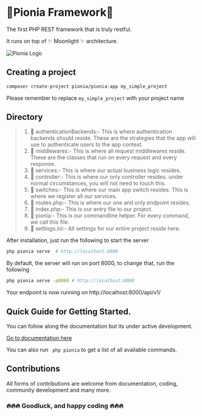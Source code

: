 # 🚀Pionia Framework🚀

The first PHP REST framework that is truly restful.

It runs on top of ✨ Moonlight ✨ architecture. 

![Pionia Logo](https://pionia.netlify.app/pionia_hu7bc625304583a71a69e31d56c05815e9_99619_602x0_resize_q85_h2_lanczos_3.webp)

## Creating a project

```bash
composer create-project pionia/pionia-app my_simple_project
```
Please remember to replace `my_simple_project` with your project name

## Directory
    
> 1. 📂 authenticationBackends:-
       This is where authentication backends should reside. These are the strategies that the app will use to authenticate users to the app context. 
> 2. 📂 middlewares:- This is where all request middlewares reside. These are the classes that run on every request and every response.
> 3. 📂 services:- This is where our actual business logic resides.
> 4. 📂 controller:- This is where our only controller resides. under normal circumstances, you will not need to touch this.
> 5. 📄 switches:- This is where our main app switch resides. This is where we register all our services.
> 6. 📄 routes.php:- This is where our one and only endpoint resides.
> 7. 📄 index.php:- This is our entry file to our project.
> 8. 📄 pionia:- This is our commandline helper. For every command, we call this file.
> 9. 📄 settings.ini:- All settings for our entire project reside here.

After installation, just run the following to start the server
```bash
php pionia serve  # http://localhost:8000
```

By default, the server will run on port 8000, to change that, run the following
```bash
php pionia serve -p8080 # http://localhost:8080
```

Your endpoint is now running on http://localhost:8000/api/v1/

## Quick Guide for Getting Started.

You can follow along the documentation but its under active development.

[Go to documentation here](https://pionia.netlify.app/)

You can also run ``` php pionia``` to get a list of all available commands.

[//]: # ()
[//]: # (### Creating a service.)

[//]: # (Create a new service in services folder. Services are normal PHP classes that extend `Pionia\request\BaseRestService`.)

[//]: # ()
[//]: # (### Creating an action)

[//]: # (In the service/class created above, create a method that returns `Pionia\response\BaseResponse`. )

[//]: # (This action/method can take on the following params in the respective order:-)

[//]: # (       )
[//]: # (1. $data:- This is the request data minus the files.)

[//]: # (2. $files:- These are the files that have been sent along.)

[//]: # (3. $request:- This is the entire request instance. You can omit this and access it in your actions using `$this->request`.)

[//]: # ()
[//]: # (All requests will also define the action name which is the name of the method you want to run in the service registered.)

[//]: # ()
[//]: # (Example Service with an action.)

[//]: # ()
[//]: # (```php)

[//]: # (<?php)

[//]: # ()
[//]: # (namespace application\services;)

[//]: # ()
[//]: # ()
[//]: # (use Pionia\request\BaseRestService;)

[//]: # (use Pionia\response\BaseResponse;)

[//]: # ()
[//]: # (class UserService extends BaseRestService)

[//]: # ({)

[//]: # (//    public array $actionsRequiringAuth = ['login']; # You can define all actions that will require authentication globally by adding the method names here.)

[//]: # (//    public bool $serviceRequiresAuth = true; # Or you can mark that the entire service can only be access by authenticated users.)

[//]: # (//    public array $deactivatedActions = ['login'] # you can also mark actions as deactivated by passing them in here.    )

[//]: # (    protected function login&#40;)

[//]: # (     $data, // this must be the first variable)

[//]: # (     $files, // this must be the second)

[//]: # (     // $request, You can access the entire request object from here)

[//]: # (     &#41;: BaseResponse)

[//]: # (    {)

[//]: # (//       $this->request; // or you can access it like this.)

[//]: # (//       $this->can&#40;'VIEW_LOGIN'&#41;; // checks if the current user has a permission)

[//]: # (//       $this->auth&#40;&#41;; // the currently authenticated context user object)

[//]: # (//       $this->mustAuthenticate&#40;&#41;; // user wont pass here if they are not authenticated)

[//]: # (       return BaseResponse::JsonResponse&#40;0,)

[//]: # (        "This is the sample response message to the frontend",)

[//]: # (         [$data,$files]&#41;;)

[//]: # (    })

[//]: # (})

[//]: # (```)

[//]: # ()
[//]: # (### Check authentication context.)

[//]: # (In your action/method, check for methods like `$this->mustAuthenticate&#40;$optionalMessagehere&#41;, $this->auth&#40;&#41;`.)

[//]: # (You can find all the available [methods here ]&#40;https://Pionia-project.github.io/Pionia-Core/classes/Pionia-request-BaseRestService.html&#41;)

[//]: # ()
[//]: # (### Registering services)

[//]: # (In the `MainApiSwitch.php` add your service and give it a name, example:-)

[//]: # (```php)

[//]: # (# ... rest of the switcher)

[//]: # ()
[//]: # (public function registerServices&#40;&#41;: array)

[//]: # (    {)

[//]: # (        return [)

[//]: # (            'user' => new UserService&#40;&#41;,)

[//]: # (        ];)

[//]: # (    })

[//]: # (```)

[//]: # (From there on, all requests targeting the `UserService&#40;&#41;` will pass the key `SERVICE` with value `user`.)

[//]: # ()
[//]: # (## Request)

[//]: # (All requests must define two keys that is `SERVICE` and `ACTION`.)

[//]: # ()
[//]: # (Example request:-)

[//]: # (```json)

[//]: # ({)

[//]: # (    "SERVICE" :"user",)

[//]: # (    "ACTION": "login")

[//]: # (    // ...rest of the data also as key-value)

[//]: # (})

[//]: # (```)

[//]: # ()
[//]: # (Also, formData is supported as below:- )

[//]: # ()
[//]: # (```js)

[//]: # (let data = new FormData&#40;&#41;;)

[//]: # (data.append&#40;'SERVICE', 'user'&#41;;)

[//]: # (data.append&#40;'ACTION', 'login'&#41;;)

[//]: # (// more data can be appended to data here)

[//]: # (```)

[//]: # ()
[//]: # (## Response)

[//]: # (All requests have the same response as [explained here]&#40;https://Pionia-project.github.io/Pionia-Core/classes/Pionia-response-BaseResponse.html&#41;.)

[//]: # ()
[//]: # (All actions in services must return `BaseReponse` from `Pionia\response\BaseResponse` which is composed of the following:-)

[//]: # ()
[//]: # (1. `$returnCode`:- Return Code is the new and custom way of returning your own custom codes back to the frontend.)

[//]: # (The fact that you can customize these gives your team a chance to define different codes for dirrent scenarios.)

[//]: # (> However, `returnCode of 0` is reserved for successful requests for conventional purposes but you can make this whatever you want.)

[//]: # ()
[//]: # (> This is the only required parameter on the response. implying that every response defines this atleast.)

[//]: # ()
[//]: # (2. `$returnMessage`:- This is the message you want to send to the front-end or nothing.)

[//]: # (3. `$returnData`:- This can be an anything, from arrays, to objects, to anything that you want to sent to the front-end)

[//]: # (4. `$extraData`:- Any other data you want to send back to the front-end, can also be anything or nothing.)

[//]: # ()
[//]: # (To send a response, just call:- )

[//]: # (```php)

[//]: # (use Pionia\response\BaseResponse)

[//]: # (// rest of your method login here)

[//]: # (return BaseResponse::JsonResponse&#40;0, $message, $data, $extraData&#41;;)

[//]: # (})

[//]: # (```)

[//]: # ()
[//]: # (The format of the response, controller, switch, and request is what defines the architecture `Moonlight`.)

[//]: # ()
[//]: # (## Database Querying)

[//]: # (This framework is meant for performance intensive applications. Both developer and program performance. )

[//]: # (That's why it strips off the use of models and maintains simple queries that we are all used to. )

[//]: # ()
[//]: # (No more hustling with customization, it's your query, you know what to do with it.)

[//]: # ()
[//]: # (With that in mind, we provide you some helpers that ease this work:- )

[//]: # ()
[//]: # (Using the class `QueryBuilder&#40;&#41;`, you have access to and three methods:-)

[//]: # ()
[//]: # ( >  one&#40;$query, array $bindings&#41;:- )

[//]: # (This method is for when you want to return a single item.)

[//]: # (```php)

[//]: # ()
[//]: # ($username = $data['email'];)

[//]: # ($query = new \Pionia\database\QueryBuilder&#40;&#41;;)

[//]: # ()
[//]: # ($results = $query->one&#40;"SELECT * FROM users WHERE email = :username", ['username'=>$username]&#41;; // an object)

[//]: # ()
[//]: # (```)

[//]: # ()
[//]: # (> all&#40;$query, $bindings&#41;:- This is for returning an array of items)

[//]: # ()
[//]: # (```php)

[//]: # ( $query = new QueryBuilder&#40;&#41;;)

[//]: # ( $results = $query->all&#40;"SELECT * FROM users"&#41;; // array of items)

[//]: # (```)

[//]: # ()
[//]: # (> Query&#40;$query, $mode&#41;:- This is helpful for running queries directly that are unbound. It can run all sorts of queries.)

[//]: # ()
[//]: # (```php)

[//]: # ()
[//]: # ( $query = new \Pionia\database\QueryBuilder&#40;&#41;;)

[//]: # ( $query->Query&#40;"INSERT into password_reset_tokens&#40;email, token&#41; values &#40;'sample@gmail.com', 12345&#41;"&#41;;)

[//]: # (```)

[//]: # ()
[//]: # (### Multi-databases)

[//]: # (By default, the database under the `[db]` setting in the settings.ini will be used.)

[//]: # ()
[//]: # (You can however, define other databases like `[db2]` and use them like this.)

[//]: # ()
[//]: # (```php)

[//]: # ()
[//]: # ($q = new QueryBuilder\&#40;&#41;;)

[//]: # ($q->Using&#40;'db2'&#41;->all&#40;'your-query-here-as-usual'&#41;;)

[//]: # (```)

[//]: # ()
[//]: # (Note that, `Using` must be called first to change the connection before calling the other instance methods.)

[//]: # ()
[//]: # (So, from the above, we get the following cons)

[//]: # ()
[//]: # ( - No mapping result sets to models therefore no model hydration.)

[//]: # ( - No strange ORM therefore you get to do what you want.)

[//]: # ( - No migrations, no more commands to run. )

[//]: # ( - You get to customise and optimise your queries according to you!!)

[//]: # ( - You get to work with any existing or new databases!)

[//]: # ()
[//]: # (### Query Pagination)

[//]: # ()
[//]: # (We understand that you might be wanting to query huge datasets, we got that covered.)

[//]: # ()
[//]: # (```php)

[//]: # ()
[//]: # ()
[//]: # ($paginator = new \Pionia\database\Paginator&#40;"select * from users"&#41;;)

[//]: # ()
[//]: # ($results = $paginator)

[//]: # (            ->LimitBy&#40;10&#41; // items per page)

[//]: # (            ->startFrom&#40;0&#41; // where to start from )

[//]: # (            ->paginate&#40;array $bidings_if_any&#41;; // call this to finally run the pagination along any of your bindings)

[//]: # (```)

[//]: # ()
[//]: # (The response will be an associative array containing the following :-)

[//]: # (       )
[//]: # (* total_records :- These are all the the records before applying the limits and offsets)

[//]: # (* results :- This is the data we got back from the database.)

[//]: # (* next_offset :- Next starting point basing on current limit and offset.)

[//]: # (* previous_offset :- Offset to call if one wants to go back.)

[//]: # (* has_next_page :- If we have a next page to go to at all. False if we are at the last page.)

[//]: # (* has_prev_page :- If we can go back. False if we are at the first page )

[//]: # (* number_of_records :- The number of records returned in the current result set. Should always be less than limit.)

[//]: # ()
[//]: # (## Middlewares)

[//]: # ()
[//]: # (A middle in this framework run on every request and every response. )

[//]: # (It runs before before authentication backends. Therefore, you can't access the authenticated user context from the request, but the cleanup will )

[//]: # (have this data, therefore you can access the authenticated user. This is great for doing staff like logging a request, encrypting and descryption...)

[//]: # ()
[//]: # (All middleware must extend `Pionia\core\interceptions\BaseMiddleware`)

[//]: # ()
[//]: # (```php)

[//]: # ()
[//]: # (class MySimpleMiddleware extends \Pionia\core\interceptions\BaseMiddleware)

[//]: # ({)

[//]: # (    public function run&#40;\Pionia\request\Request $request,?\Pionia\response\Response $response&#41;{)

[//]: # (        if &#40;$response&#41;{)

[//]: # (            // here you can do logic that has access to both request and response)

[//]: # (            // this will run after running the service. So there is a high chance that you can even access the response data here)

[//]: # (        } else {)

[//]: # (            // add login here that only has access to request only.)

[//]: # (            // this will run the first time before hitting the actual service)

[//]: # (        })

[//]: # (    })

[//]: # (})

[//]: # (```)

[//]: # ()
[//]: # (### Middleware Registration)

[//]: # ()
[//]: # (Creating a middleware is not enough, you need to add them in our `kernel`.)

[//]: # (Head over to `index.php` and add it on this line)

[//]: # (```php)

[//]: # (->registerMiddleware&#40;[)

[//]: # (    'application\middlewares\MySimpleMiddleware')

[//]: # (]&#41;)

[//]: # (```)

[//]: # (That's it, your middleware is now ready to start running against every request and every response.)

[//]: # ()
[//]: # (## Authentication Backends.)

[//]: # ()
[//]: # (These are the strategies the app will use to authenticate user to the app context.)

[//]: # (They run on every request in the order of their registration.)

[//]: # ()
[//]: # (Once one of these set the user to context, the rest will be ignored!)

[//]: # ()
[//]: # (Imagine an app where users authenticate differently forexample for web and mobile.)

[//]: # (This could be your advantage to define them seperately. You can also have only auth backend, example)

[//]: # (all your users can decide to authenticate using JWT. That's it. Implement that and you're done.)

[//]: # ()
[//]: # (All Auth Backends must extend the `application\core\interceptions\BaseAuthenticationBackend`, implement the )

[//]: # (`authenticate` method and return `ContextUserObject` or `null`)

[//]: # ()
[//]: # (That means in your backend, the only job you have is to query and set up the `ContextUserObject` accordingly.)

[//]: # (```php)

[//]: # (class MobileAuthBackend extends BaseAuthenticationBackend)

[//]: # ({)

[//]: # ()
[//]: # (    public function authenticate&#40;Request $request&#41;: ContextUserObject)

[//]: # (    {)

[//]: # (        // this is where you can look up your user accordingly and set up)

[//]: # (        return new ContextUserObject&#40;&#41;;)

[//]: # (    })

[//]: # (})

[//]: # (```)

[//]: # (Authentication Backends also have access to the ongoing request just incase you want to pick something from headers or body itself.)

[//]: # ()
[//]: # (### Authentication Backend Registration.)

[//]: # ()
[//]: # (Just like middlewares, you can find and add your auth backends to the `kernel` in `index.php` on this line)

[//]: # ()
[//]: # (```php)

[//]: # (->registerAuthBackends&#40;['application\authenticationBackends\MobileAuthBackend']&#41; // add your authentication backends here)

[//]: # (```)

[//]: # ()
[//]: # (And that's it!!! )

## Contributions

All forms of contributions are welcome from documentation, coding, community development and many more.

### 🔥🔥🔥 Goodluck, and happy coding 🔥🔥🔥
